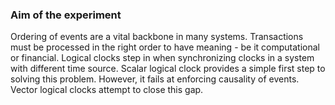 ### Aim of the experiment

Ordering of events are a vital backbone in many systems. Transactions must be processed in the right order to have meaning - be it computational or financial.
Logical clocks step in when synchronizing clocks in a system with different time source. Scalar logical clock provides a simple first step to solving this problem. However, it fails at enforcing causality of events. Vector logical clocks attempt to close this gap.